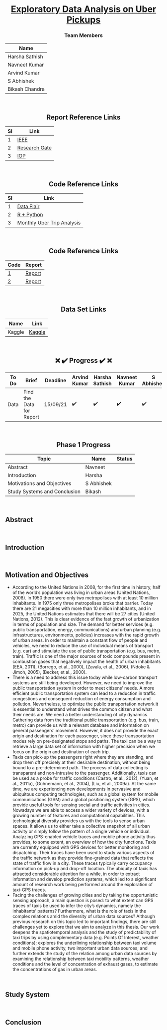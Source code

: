 <div align = "center">

# [Exploratory Data Analysis on Uber Pickups](#)

### Team Members

| Name           |
|----------------|
| Harsha Sathish   |
| Navneet Kumar    |
| Arvind Kumar    | 
| S Abhishek   |
| Bikash Chandra |
  
  
<br/>
  
## Report Reference Links

| SI          | Link |
|----------------|---------------|
| 1 | [IEEE](https://ieeexplore.ieee.org/document/9368922) |
| 2 | [Research Gate](https://www.researchgate.net/publication/349142254_DATA_EXPLORATORY_ON_TAXI_DATA_IN_NEW_YORK_CITY) |
| 3 | [IOP](https://iopscience.iop.org/article/10.1088/1757-899X/1119/1/012013/pdf) |
  
<br/>
    
## Code Reference Links

| SI          | Link |
|----------------|---------------|
| 1 | [Data Flair](https://data-flair.training/blogs/r-data-science-project-uber-data-analysis/) |
| 2 | [R + Python](https://github.com/MachineLearningWithHuman/Projects/tree/master/Project%20UBER) |
| 3 | [Monthly Uber Trip Analysis](https://www.youtube.com/watch?v=tdhGqnBD2PU) |
  
  
  <br/>
    
## Code Reference Links

|      Code      | Report |
|----------------|---------------|
| [1](https://github.com/geoninja/Uber-Data-Analysis/blob/master/NYC_Uber_Rides.ipynb) | [Report](https://aboutdatascience.wordpress.com/2017/04/04/comprehensive-analysis-of-uber-dataset/) |
| [2](https://github.com/hafsa636/Uber-Data-Analysis-/blob/master/Uber_Data_Analysis.ipynb) | [Report](https://medium.com/@hafsabatul.cse/uber-data-analysis-fee3eded7c56) |
  
  <br/>
  
## Data Set Links

| Name           | Link |
|----------------|---------------|
|  Kaggle   | [Kaggle](https://www.kaggle.com/fivethirtyeight/uber-pickups-in-new-york-city/) |
  
<br/>
  
## :x: :heavy_check_mark: Progress :heavy_check_mark: :x: 

| To Do           | Brief | Deadline | Arvind Kumar | Harsha Sathish | Navneet Kumar  | S Abhishek | Bikash Chandra
|----------------|---------------|---------------|----------------|---------------|---------------|---------------|---------------
| Data | Find the Data for Report | 15/09/21 |:heavy_check_mark:  |:heavy_check_mark:  |:heavy_check_mark:  |:heavy_check_mark:   |:heavy_check_mark:   | 6 |

<br/>
  
## Phase 1 Progress

| Topic           | Name | Status | 
|----------------|---------------|---------------|
| Abstract | Navneet |  |
| Introduction | Harsha | |
| Motivations and Objectives  |  S Abhishek | |
| Study Systems and Conclusion | Bikash | |

</div>

<br/>

## Abstract



<br/>

## Introduction



<br/>

## Motivation and Objectives

- According to the United Nations in 2008, for the first time in history, half of the world’s population was living in urban areas (United Nations, 2008). In 1950 there were only two metropolises with at least 10 million inhabitants. In 1975 only three metropolises broke that barrier. Today there are 21 megacities with more than 10 million inhabitants, and in 2025, the United Nations estimates that there will be 27 cities (United Nations, 2012). This is clear evidence of the fast growth of urbanization in terms of population and size. The demand for better services (e.g. public transportation, energy, communications) and urban planning (e.g. infrastructures, environments, policies) increases with the rapid growth of urban areas. In order to maintain a constant flow of people and vehicles, we need to reduce the use of individual means of transport (e.g. car) and stimulate the use of public transportation (e.g. bus, metro, train). Traffic is one of the major sources of toxic compounds present in combustion gases that 
negatively impact the health of urban inhabitants (EEA, 2011), (Borrego, et al., 2000), (Zavala, et al., 2006), (Ndoke & Jimoh, 2005), (Becker, et al., 2000). 
- There is a need to address this issue today while low-carbon transport systems are still being developed. However, we need to improve the public transportation system in order to meet citizens’ needs. A more efficient public transportation system can lead to a reduction in traffic congestions and consequent reduction of energy consumption and pollution. Nevertheless, to optimize the public transportation network it is essential to understand what drives the common citizen and what their needs are. We need a better understanding of city dynamics. Gathering data from the traditional public transportation (e.g. bus, train, metro) can provide us with a relevant database and information on general passengers’ movement. However, it does not provide the exact origin and destination for each passenger, since these transportation modes rely on pre-designated stops and paths. The taxi can be a way to retrieve a large data set of information with higher precision when we focus on the origin and destination of each trip. 
- Taxis can pick-up the passengers right where they are standing, and drop them off precisely at their desirable destination, without being bound to a pre-determined path. The process of data collecting is transparent and non-intrusive to the passenger. Additionally, taxis can be used as a probe for traffic conditions (Castro, et al., 2012), (Yuan, et al., 2011a), (Gühnemann, et al., 2004), (Liu, et al., 2009a). At the same time, we are experiencing new developments in pervasive and ubiquitous computing technologies, such as a global system for mobile communications (GSM) and a global positioning system (GPS), which provide useful tools for sensing social and traffic activities in cities. Nowadays we are able to access a wider variety of devices, with a growing number of features and computational capabilities. This technological diversity provides us with the tools to sense urban spaces. It allows us to either take a collective snapshot of all urban activity or simply follow the pattern of a single vehicle or individual. Analyzing GPS-enabled vehicle traces and mobile phone activity thus provides, to some extent, an overview of how the city functions. Taxis are currently equipped with GPS devices for better monitoring and dispatching. Their traces have been used to study various aspects of the traffic network as they provide fine-grained data that reflects the state of traffic flow in a city. These traces typically carry occupancy information on pick-up and drop-off location. The ubiquity of taxis has attracted considerable attention for a while, in order to extract information and develop prediction systems, which led to a significant amount of research work being performed around the exploration of taxi-GPS traces. 
- Facing the challenges of growing cities and by taking the opportunistic sensing approach, a main question is posed: to what extent can GPS traces of taxis be used to infer the city’s dynamics, namely the inhabitants’ patterns? Furthermore, what is the role of taxis in the complex relations amid the diversity of urban data sources? Although previous research on this topic led to important findings, there are still challenges yet to explore that we aim to analyze in this thesis. Our work deepens the spatiotemporal analysis and the study of predictability of taxi trips by using complementary data (e.g. Points Of Interest, weather conditions); explores the underlining relationship between taxi volume and mobile phone activity, two important urban data sources; and further extends the study of the relation among urban data sources by examining the relationship between taxi mobility patterns, weather conditions and the level of concentration of exhaust gases, to estimate the concentrations of gas in urban areas.

<br/>

## Study System



<br/>

## Conclusion


